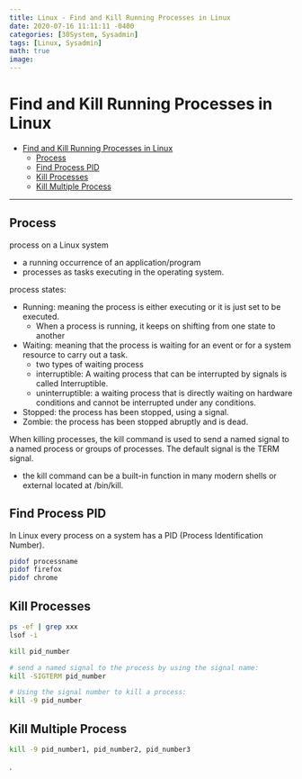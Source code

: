 ```yaml
---
title: Linux - Find and Kill Running Processes in Linux
date: 2020-07-16 11:11:11 -0400
categories: [30System, Sysadmin]
tags: [Linux, Sysadmin]
math: true
image:
---
```



# Find and Kill Running Processes in Linux

- [Find and Kill Running Processes in Linux](#find-and-kill-running-processes-in-linux)
  - [Process](#process)
  - [Find Process PID](#find-process-pid)
  - [Kill Processes](#kill-processes)
  - [Kill Multiple Process](#kill-multiple-process)

---

## Process

process on a Linux system
- a running occurrence of an application/program
- processes as tasks executing in the operating system.

process states:
- Running: meaning the process is either executing or it is just set to be executed.
  - When a process is running, it keeps on shifting from one state to another
- Waiting: meaning that the process is waiting for an event or for a system resource to carry out a task.
  - two types of waiting process
  - interruptible: A waiting process that can be interrupted by signals is called Interruptible.
  - uninterruptible: a waiting process that is directly waiting on hardware conditions and cannot be interrupted under any conditions.
- Stopped: the process has been stopped, using a signal.
- Zombie: the process has been stopped abruptly and is dead.

When killing processes, the kill command is used to send a named signal to a named process or groups of processes. The default signal is the TERM signal.
- the kill command can be a built-in function in many modern shells or external located at /bin/kill.

## Find Process PID
In Linux every process on a system has a PID (Process Identification Number).

```bash
pidof processname
pidof firefox
pidof chrome
```

## Kill Processes
```bash
ps -ef | grep xxx
lsof -i

kill pid_number

# send a named signal to the process by using the signal name:
kill -SIGTERM pid_number

# Using the signal number to kill a process:
kill -9 pid_number
```

## Kill Multiple Process

```bash
kill -9 pid_number1, pid_number2, pid_number3
```


.
